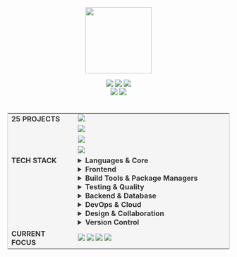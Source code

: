 
<br>
<br>

<div align="center">
  <!-- GitHub Cat animation -->
  <p>
    <img src="https://media.giphy.com/media/v1.Y2lkPWVjZjA1ZTQ3cXo2OTYzczN3c3ZrMDNyZnd3amVuMTM5N3FsOGZmcWl2bXhoaDdociZlcD12MV9zdGlja2Vyc19yZWxhdGVkJmN0PXM/RYYcIqEj5pR2Ro8luH/giphy.gif" width="150"> 
  </p>

  <!-- Developer info badges -->
  <div>
    <img src="https://badgen.net/badge/focus/Frontend%20Development%20%7C%20AI/red" />
    <img src="https://badgen.net/badge/location/South%20Korea/black" />
    <img src="https://badgen.net/badge/interests/UI%2C%20UX%2C%20Performance/pink" />
  </div>
  
  <!-- Contact info -->
  <div>
    <img src="https://api.visitorbadge.io/api/daily?path=https%3A%2F%2Fgithub.com%2Flledellebell%2Flledellebell&label=Today&labelColor=%23000000&countColor=%23555555&style=flat&labelStyle=none" />
    <img src="https://badgen.net/badge/Profile%20Views/1.2k+/black" />
  </div>
</div>

<br>

<!-- Title/Content layout using markdown table -->
<div align="center">
  <table style="margin-top: 20px;margin-bottom: 20px;border: 1px solid #ccc;border-collapse: collapse;background-color: #f5f5f5;color: #333">
   <tr>
    <td width="30%" valign="top">
      <strong align="right">25 PROJECTS</strong>
    </td>
    <td width="70%">
      <div>
      <a href="https://deep-log.com">
      <img src="https://badgen.net/badge/Blog%20(Private)/Liquid%20%7C%20JavaScript%20%7C%20Ruby%20%7C%20MCP%20Server/blue?icon=github" />
      </a>
      <div style="margin-top: 8px;">
      <a href="https://github.com/lledellebell/code-review-monster">
      <img src="https://badgen.net/badge/Code%20Review%20Monster%20(Private)/TypeScript%20%7C%20Serverless%20%7C%20Google%20Gemini/cyan?icon=github" />
      </a>
      </div>
      <div style="margin-top: 8px;">
      <a href="https://deep-loan.com/loan-calculator">
      <img src="https://badgen.net/badge/Installment%20Loan%20Calculator%20(WIP)/Next.js%20%7C%20TypeScript%20%7C%20Tailwind/green?icon=github" />
      </a>
      </div>
      <div style="margin-top: 8px;">
      <a href="https://codepen.io/deep-tsuki/pens/popular?cursor=ZD0xJm89MCZwPTEmdj0w">
      <img src="https://badgen.net/badge/CodePen/HTML%20%7C%20Vanilla%20JavaScript%20%7C%20CSS/yellow?icon=github" />
      </a>
      </div>
    </td>
  </tr>
  <tr>
    <td width="30%" valign="top">
      <strong align="right"> TECH STACK</strong>
    </td>
    <td width="70%">
  <details>
  <summary><b>Languages & Core</b></summary>
  <img src="https://skillicons.dev/icons?i=js,ts,nodejs&theme=dark" />
  </details>

  <details>
  <summary><b>Frontend</b></summary>
  <img src="https://skillicons.dev/icons?i=html,css,react,vue,nextjs,tailwind,styledcomponents,redux,sass,less,bootstrap&theme=dark" />
  </details>

  <details>
  <summary><b>Build Tools & Package Managers</b></summary>
  <img src="https://skillicons.dev/icons?i=webpack,vite,babel,gulp,rollup,npm,pnpm&theme=dark" />
  </details>

  <details>
  <summary><b>Testing & Quality</b></summary>
  <img src="https://skillicons.dev/icons?i=jest,vitest&theme=dark" />
  </details>

  <details>
  <summary><b>Backend & Database</b></summary>
  <img src="https://skillicons.dev/icons?i=express,nginx,mongodb,postgres,mysql,redis&theme=dark" />
  </details>

  <details>
  <summary><b>DevOps & Cloud</b></summary>
  <img src="https://skillicons.dev/icons?i=docker,aws,googlecloud&theme=dark" />
  </details>

  <details>
  <summary><b>Design & Collaboration</b></summary>
  <img src="https://skillicons.dev/icons?i=figma,ai,ps,xd&theme=dark" />
  </details>

  <details>
  <summary><b>Version Control</b></summary>
  <img src="https://skillicons.dev/icons?i=git,github,bitbucket,gitlab&theme=dark" />
  </details>
    </td>
  </tr>
  <tr>
    <td width="30%" valign="top">
      <strong align="right">CURRENT FOCUS</strong>
    </td>
    <td width="70%">
  <div>
  <img src="https://badgen.net/badge/AI%20Integration/LLM%20APIs%20%26%20Vector%20DBs/black" />
  <img src="https://badgen.net/badge/Performance/Core%20Web%20Vitals/black" />
  <img src="https://badgen.net/badge/Architecture/Micro-Frontends/black" />
  <a href="https://github.com/lledellebell/infinite-text-scroller"><img src="https://badgen.net/badge/UI Lib/infinite-text-scroller/black" /></a>
  </div>
    </td>
  </tr>
  </table>

</div>
<!-- Recent Activity Section -->
<!-- <div align="center">
  <h2><img src="https://media.giphy.com/media/juua9i2c2fA0AIp2iq/giphy.gif" width="25"> RECENT ACTIVITY</h2> -->
  
  <!--RECENT_ACTIVITY:start-->
  <!-- ⭐ Starred [organization/repo-name](https://github.com/organization/repo-name)
  🔱 Forked [organization/another-repo](https://github.com/organization/another-repo)
  🗣 Commented on [#123](https://github.com/organization/repo/issues/123) in [organization/repo](https://github.com/organization/repo)
  🎉 Merged PR [#456](https://github.com/organization/repo/pull/456) in [organization/repo](https://github.com/organization/repo)
  👀 Watched [organization/interesting-project](https://github.com/organization/interesting-project) -->
  <!--RECENT_ACTIVITY:end-->
  
  <!-- <div align="center">
    <img src="https://badgen.net/badge/Last%20Updated/Daily%20by%20GitHub%20Action/cyan" />
  </div>
</div> -->

<!-- Streak Stats Section -->
<!-- 
<div align="center">
  <h2>🔥 CONTRIBUTION STREAK</h2>
  <img src="https://github-readme-streak-stats.herokuapp.com/?user=lledellebell&theme=radical&hide_border=true" alt="GitHub Streak" />
</div>
 -->

<!-- Wave-style footer to match header -->
<!-- <img width="100%" src="https://capsule-render.vercel.app/api?type=waving&color=0:333333,100:000000&height=120&section=footer&animation=fadeIn" /> -->
